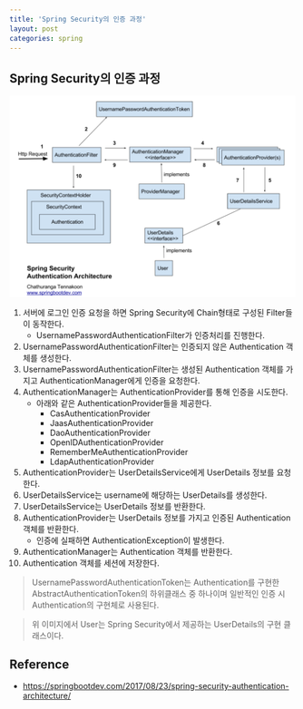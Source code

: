 ```yaml
---
title: 'Spring Security의 인증 과정'
layout: post
categories: spring
---
```


## Spring Security의 인증 과정
![](/asset/images/spring/spring-security_01.PNG)

1. 서버에 로그인 인증 요청을 하면 Spring Security에 Chain형태로 구성된 Filter들이 동작한다.
    - UsernamePasswordAuthenticationFilter가 인증처리를 진행한다.
2. UsernamePasswordAuthenticationFilter는 인증되지 않은 Authentication 객체를 생성한다.
3. UsernamePasswordAuthenticationFilter는 생성된 Authentication 객체를 가지고 AuthenticationManager에게 인증을 요청한다.
4. AuthenticationManager는 AuthenticationProvider를 통해 인증을 시도한다.
    - 아래와 같은 AuthenticationProvider들을 제공한다.
        - CasAuthenticationProvider
        - JaasAuthenticationProvider
        - DaoAuthenticationProvider
        - OpenIDAuthenticationProvider
        - RememberMeAuthenticationProvider
        - LdapAuthenticationProvider
5. AuthenticationProvider는 UserDetailsService에게 UserDetails 정보를 요청한다.
6. UserDetailsService는 username에 해당하는 UserDetails를 생성한다.
7. UserDetailsService는 UserDetails 정보를 반환한다.
8. AuthenticationProvider는 UserDetails 정보를 가지고 인증된 Authentication 객체를 반환한다.
    - 인증에 실패하면 AuthenticationException이 발생한다.
9. AuthenticationManager는 Authentication 객체를 반환한다.
10. Authentication 객체를 세션에 저장한다.

> UsernamePasswordAuthenticationToken는 Authentication를 구현한 AbstractAuthenticationToken의 하위클래스 중 하나이며 일반적인 인증 시 Authentication의 구현체로 사용된다.

> 위 이미지에서 User는 Spring Security에서 제공하는 UserDetails의 구현 클래스이다.

## Reference
- <https://springbootdev.com/2017/08/23/spring-security-authentication-architecture/>